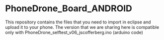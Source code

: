 PhoneDrone_Board_ANDROID
========================

This repository contains the files that you need to import in eclipse and upload it to your phone. The version that we are sharing here is compatible only with PhoneDrone_selftest_v06_jscofferberg.ino (arduino code)

